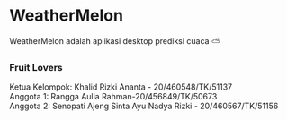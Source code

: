 # WeatherMelon
WeatherMelon adalah aplikasi desktop prediksi cuaca ⛅ 

### Fruit Lovers

Ketua Kelompok: Khalid Rizki Ananta - 20/460548/TK/51137 \
Anggota 1: Rangga Aulia Rahman-20/456849/TK/50673 \
Anggota 2: Senopati Ajeng Sinta Ayu Nadya Rizki - 20/460567/TK/51156
